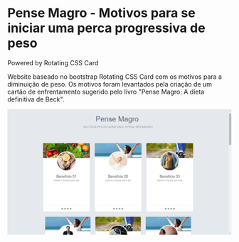 # Pense Magro - Motivos para se iniciar uma perca progressiva de peso
Powered by Rotating CSS Card

Website baseado no bootstrap Rotating CSS Card com os motivos para a diminuição de peso. Os motivos foram levantados pela criação de um cartão de enfrentamento sugerido pelo livro "Pense Magro: A dieta definitiva de Beck".

![alt tag](https://github.com/ezequias/pensemagro/blob/master/images/thumbnail.png)
